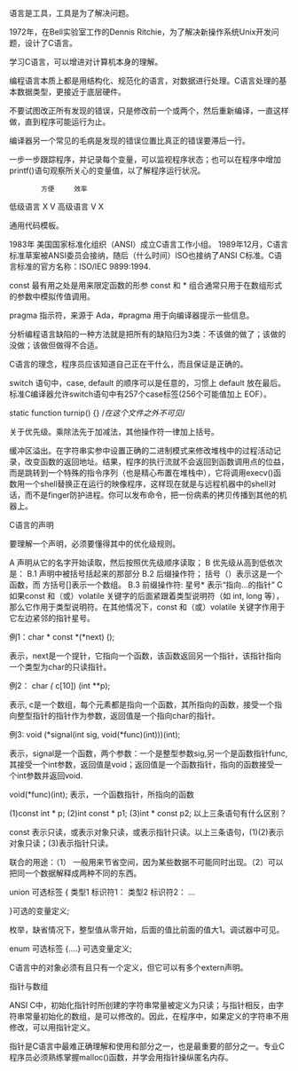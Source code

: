 
语言是工具，工具是为了解决问题。

1972年，在Bell实验室工作的Dennis Ritchie，为了解决新操作系统Unix开发问题，设计了C语言。

学习C语言，可以增进对计算机本身的理解。

编程语言本质上都是用结构化、规范化的语言，对数据进行处理。C语言处理的基本数据类型，更接近于底层硬件。

不要试图改正所有发现的错误，只是修改前一个或两个，然后重新编译，一直这样做，直到程序可能运行为止。

编译器另一个常见的毛病是发现的错误位置比真正的错误要滞后一行。

一步一步跟踪程序，并记录每个变量，可以监视程序状态；也可以在程序中增加printf()语句观察所关心的变量值，以了解程序运行状况。

            方便     效率
低级语言     X        V
高级语言     V        X


通用代码模板。

1983年 美国国家标准化组织（ANSI）成立C语言工作小组。
1989年12月，C语言标准草案被ANSI委员会接纳，随后（什么时间）ISO也接纳了ANSI C标准。C语言标准的官方名称：ISO/IEC 9899:1994.

const 最有用之处是用来限定函数的形参
const 和 * 组合通常只用于在数组形式的参数中模拟传值调用。

pragma 指示符，来源于 Ada，#pragma 用于向编译器提示一些信息。

分析编程语言缺陷的一种方法就是把所有的缺陷归为3类：不该做的做了；该做的没做；该做但做得不合适。

C语言的理念，程序员应该知道自己正在干什么，而且保证是正确的。

switch 语句中，case, default 的顺序可以是任意的，习惯上 default 放在最后。标准C编译器允许switch语句中有257个case标签(256个可能值加上 EOF）。

static function turnip() {} /*在这个文件之外不可见*/

关于优先级。乘除法先于加减法，其他操作符一律加上括号。

缓冲区溢出。在字符串实参中设置正确的二进制模式来修改堆栈中的过程活动记录，改变函数的返回地址。结果，程序的执行流就不会返回到函数调用点的位益，而是跳转到一个特殊的指令序列（也是精心布置在堆栈中），它将调用execv()函数用一个shell替换正在运行的映像程序，这样现在就是与远程机器中的shell对话，而不是finger防护进程。你可以发布命令，把一份病素的拷贝传播到其他的机器上。


C语言的声明

要理解一个声明，必须要懂得其中的优化级规则。

A 声明从它的名字开始读取，然后按照优先级顺序读取；
B 优先级从高到低依次是：
	B.1 声明中被括号括起来的那部分
	B.2 后缀操作符；
			括号（）表示这是一个函数，而
			方括号[]表示一个数组。
	B.3 前缀操作符: 星号* 表示“指向...的指针”
C 如果const 和（或）volatile 关键字的后面紧跟着类型说明符（如 int, long 等），那么它作用于类型说明符。在其他情况下，const 和（或）volatile 关键字作用于它左边紧邻的指针星号。

例1：char * const *(*next) ();

表示，next是一个提针，它指向一个函数，该函数返回另一个指针，该指针指向一个类型为char的只读指针。

例2： char *(* c[10]) (int **p);

表示, c是一个数组，每个元素都是指向一个函数，其所指向的函数，接受一个指向整型指针的指针作为参数，返回值是一个指向char的指针。

例3: void (*signal(int sig, void(*func)(int)))(int);

表示，signal是一个函数，两个参数：一个是整型参数sig,另一个是函数指针func,其接受一个int参数，返回值是void；返回值是一个函数指针，指向的函数接受一个int参数并返回void.

void(*func)(int);
表示，一个函数指针，所指向的函数



(1)const int * p;
(2)int const * p1;
(3)int * const p2;
以上三条语句有什么区别？

const 表示只读，或表示对象只读，或表示指针只读。以上三条语句，(1)(2)表示对象只读；(3)表示指针只读。




联合的用途：（1）	一般用来节省空间，因为某些数据不可能同时出现。（2）可以把同一个数据解释成两种不同的东西。

union 可选标签 {
	类型1 标识符1：
	类型2 标识符2：
	...
	
}可选的变量定义;

枚举，缺省情况下，整型值从零开始，后面的值比前面的值大1。调试器中可见。

enum 可选标签 {....} 可选变量定义;



C语言中的对象必须有且只有一个定义，但它可以有多个extern声明。


指针与数组

ANSI C中，初始化指针时所创建的字符串常量被定义为只读；与指针相反，由字符串常量初始化的数组，是可以修改的。因此，在程序中，如果定义的字符串不用修改，可以用指针定义。

指针是C语言中最难正确理解和使用和部分之一，也是最重要的部分之一。专业C程序员必须熟练掌握malloc()函数，并学会用指针操纵匿名内存。
